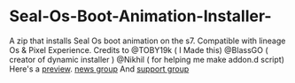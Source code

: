 # Seal-Os-Boot-Animation-Installer-
A zip that installs Seal Os boot animation on the s7.
Compatible with lineage Os & Pixel Experience.
Credits to
@TOBY19k ( I Made this)
@BlassGO ( creator of dynamic installer )
@Nikhil ( for helping me make addon.d script)
Here's a [preview](https://youtu.be/T2lpjj9OCqg).
[news group](https://t.me/sealosinstaller) 
And 
[support group](https://t.me/sealosbootanimationinstaller)

